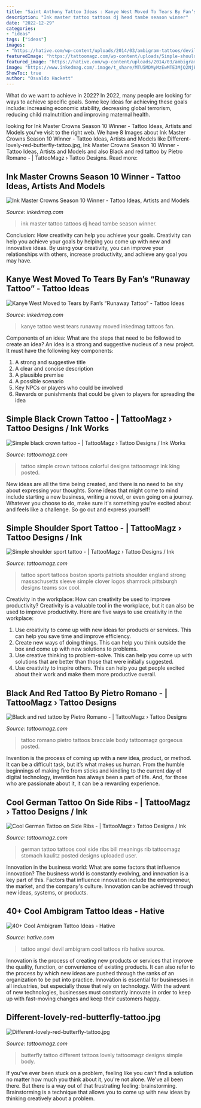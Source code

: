 ```yaml
---
title: "Saint Anthony Tattoo Ideas : Kanye West Moved To Tears By Fan’s “runaway Tattoo”"
description: "Ink master tattoo tattoos dj head tambe season winner"
date: "2022-12-29"
categories:
- "ideas"
tags: ["ideas"]
images:
- "https://hative.com/wp-content/uploads/2014/03/ambigram-tattoos/devil-angel-on-rib-3.jpg"
featuredImage: "https://tattoomagz.com/wp-content/uploads/Simple-shoulder-sport-tattoo.jpg"
featured_image: "https://hative.com/wp-content/uploads/2014/03/ambigram-tattoos/devil-angel-on-rib-3.jpg"
image: "https://www.inkedmag.com/.image/t_share/MTU5MDMyMzEwMTE3MjQ2NjEz/screen-shot-2018-04-25-at-95531-am.png"
ShowToc: true
author: "Osvaldo Hackett"
---
```



What do we want to achieve in 2022?
In 2022, many people are looking for ways to achieve specific goals. Some key ideas for achieving these goals include: increasing economic stability, decreasing global terrorism, reducing child malnutrition and improving maternal health.

	

		
looking for Ink Master Crowns Season 10 Winner - Tattoo Ideas, Artists and Models you've visit to the right web. We have 8 Images about Ink Master Crowns Season 10 Winner - Tattoo Ideas, Artists and Models like Different-lovely-red-butterfly-tattoo.jpg, Ink Master Crowns Season 10 Winner - Tattoo Ideas, Artists and Models and also Black and red tattoo by Pietro Romano - | TattooMagz › Tattoo Designs. Read more:
		
    
## Ink Master Crowns Season 10 Winner - Tattoo Ideas, Artists And Models

<img loading=lazy src="https://www.inkedmag.com/.image/t_share/MTU5MDMyMzEwMTE3MjQ2NjEz/screen-shot-2018-04-25-at-95531-am.png" onerror="this.onerror=null;this.src='https://tse1.mm.bing.net/th?id=OIP.2dwqo5WJ7TaK1MZdyMQlsAHaHW&amp;pid=15.1';" alt="Ink Master Crowns Season 10 Winner - Tattoo Ideas, Artists and Models">

_Source: inkedmag.com_

>ink master tattoo tattoos dj head tambe season winner. 

	

Conclusion: How creativity can help you achieve your goals.
Creativity can help you achieve your goals by helping you come up with new and innovative ideas. By using your creativity, you can improve your relationships with others, increase productivity, and achieve any goal you may have.

    
## Kanye West Moved To Tears By Fan’s “Runaway Tattoo” - Tattoo Ideas

<img loading=lazy src="https://www.inkedmag.com/.image/t_share/MTU5MDMyOTc2NjM4NzQ4NDQw/kanye.jpg" onerror="this.onerror=null;this.src='https://tse4.mm.bing.net/th?id=OIP.vtfIssSFIZXSYl2gjyvf0QHaHa&amp;pid=15.1';" alt="Kanye West Moved to Tears by Fan’s “Runaway Tattoo” - Tattoo Ideas">

_Source: inkedmag.com_

>kanye tattoo west tears runaway moved inkedmag tattoos fan. 

	

Components of an idea: What are the steps that need to be followed to create an idea?
An idea is a strong and suggestive nucleus of a new project. It must have the following key components:
1. A strong and suggestive title 
2. A clear and concise description 
3. A plausible premise 
4. A possible scenario 
5. Key NPCs or players who could be involved 
6. Rewards or punishments that could be given to players for spreading the idea 

    
## Simple Black Crown Tattoo - | TattooMagz › Tattoo Designs / Ink Works

<img loading=lazy src="https://tattoomagz.com/wp-content/uploads/Tattoos/Simple-black-crown-tattoo.jpg" onerror="this.onerror=null;this.src='https://tse3.mm.bing.net/th?id=OIP.WVig0KwfhJPCX_R2DO2qpQHaMO&amp;pid=15.1';" alt="Simple black crown tattoo - | TattooMagz › Tattoo Designs / Ink Works">

_Source: tattoomagz.com_

>tattoo simple crown tattoos colorful designs tattoomagz ink king posted. 

	

New ideas are all the time being created, and there is no need to be shy about expressing your thoughts. Some ideas that might come to mind include starting a new business, writing a novel, or even going on a journey. Whatever you choose to do, make sure it's something you're excited about and feels like a challenge. So go out and express yourself!

    
## Simple Shoulder Sport Tattoo - | TattooMagz › Tattoo Designs / Ink

<img loading=lazy src="https://tattoomagz.com/wp-content/uploads/Simple-shoulder-sport-tattoo.jpg" onerror="this.onerror=null;this.src='https://tse4.mm.bing.net/th?id=OIP.5Q_yOi75a1BwDJr-ux1ujwHaJ4&amp;pid=15.1';" alt="Simple shoulder sport tattoo - | TattooMagz › Tattoo Designs / Ink">

_Source: tattoomagz.com_

>tattoo sport tattoos boston sports patriots shoulder england strong massachusetts sleeve simple clover logos shamrock pittsburgh designs teams sox cool. 

	

Creativity in the workplace: How can creativity be used to improve productivity?
Creativity is a valuable tool in the workplace, but it can also be used to improve productivity. Here are five ways to use creativity in the workplace: 
1. Use creativity to come up with new ideas for products or services. This can help you save time and improve efficiency. 
2. Create new ways of doing things. This can help you think outside the box and come up with new solutions to problems. 
3. Use creative thinking to problem-solve. This can help you come up with solutions that are better than those that were initially suggested. 
4. Use creativity to inspire others. This can help you get people excited about their work and make them more productive overall. 

    
## Black And Red Tattoo By Pietro Romano - | TattooMagz › Tattoo Designs

<img loading=lazy src="https://tattoomagz.com/wp-content/uploads/2014/04/Black-and-red-tattoo-by-Pietro-Romano.jpg" onerror="this.onerror=null;this.src='https://tse3.mm.bing.net/th?id=OIP.319hnAPNB94TKCCUJhSWiwHaJ4&amp;pid=15.1';" alt="Black and red tattoo by Pietro Romano - | TattooMagz › Tattoo Designs">

_Source: tattoomagz.com_

>tattoo romano pietro tattoos bracciale body tattoomagz gorgeous posted. 

	

Invention is the process of coming up with a new idea, product, or method. It can be a difficult task, but it’s what makes us human. From the humble beginnings of making fire from sticks and kindling to the current day of digital technology, invention has always been a part of life. And, for those who are passionate about it, it can be a rewarding experience.

    
## Cool German Tattoo On Side Ribs - | TattooMagz › Tattoo Designs / Ink

<img loading=lazy src="https://tattoomagz.com/wp-content/uploads/german-tattoos-and-meanings-bill-adorns-cool-german-tattoo-58305.jpg" onerror="this.onerror=null;this.src='https://tse1.mm.bing.net/th?id=OIP.VWSGYnwut--WalMXDap90wHaIK&amp;pid=15.1';" alt="Cool German Tattoo on Side Ribs - | TattooMagz › Tattoo Designs / Ink">

_Source: tattoomagz.com_

>german tattoo tattoos cool side ribs bill meanings rib tattoomagz stomach kaulitz posted designs uploaded user. 

	

Innovation in the business world: What are some factors that influence innovation?
The business world is constantly evolving, and innovation is a key part of this. Factors that influence innovation include the entrepreneur, the market, and the company's culture. Innovation can be achieved through new ideas, systems, or products.

    
## 40+ Cool Ambigram Tattoo Ideas - Hative

<img loading=lazy src="https://hative.com/wp-content/uploads/2014/03/ambigram-tattoos/devil-angel-on-rib-3.jpg" onerror="this.onerror=null;this.src='https://tse3.mm.bing.net/th?id=OIP.OV5KEKMlim2kbA0Uq2YlCwHaLD&amp;pid=15.1';" alt="40+ Cool Ambigram Tattoo Ideas - Hative">

_Source: hative.com_

>tattoo angel devil ambigram cool tattoos rib hative source. 

	

Innovation is the process of creating new products or services that improve the quality, function, or convenience of existing products. It can also refer to the process by which new ideas are pushed through the ranks of an organization to be put into practice. Innovation is essential for businesses in all industries, but especially those that rely on technology. With the advent of new technologies, businesses must constantly innovate in order to keep up with fast-moving changes and keep their customers happy.

    
## Different-lovely-red-butterfly-tattoo.jpg

<img loading=lazy src="http://tattoomagz.com/wp-content/uploads/Tattoos/tattoo/Different-lovely-red-butterfly-tattoo.jpg" onerror="this.onerror=null;this.src='https://tse4.mm.bing.net/th?id=OIP.ete2Sk4Sqv_dO-dcwHie9wHaLd&amp;pid=15.1';" alt="Different-lovely-red-butterfly-tattoo.jpg">

_Source: tattoomagz.com_

>butterfly tattoo different tattoos lovely tattoomagz designs simple body. 

	

If you've ever been stuck on a problem, feeling like you can't find a solution no matter how much you think about it, you're not alone. We've all been there. But there is a way out of that frustrating feeling: brainstorming. Brainstorming is a technique that allows you to come up with new ideas by thinking creatively about a problem.

